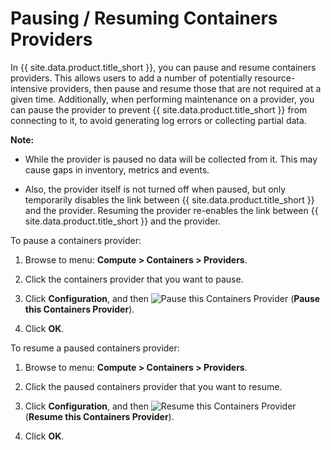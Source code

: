 # Pausing / Resuming Containers Providers

In {{ site.data.product.title_short }}, you can pause and resume containers
providers. This allows users to add a number of potentially
resource-intensive providers, then pause and resume those that are not
required at a given time. Additionally, when performing maintenance on a
provider, you can pause the provider to prevent {{ site.data.product.title_short }}
from connecting to it, to avoid generating log errors or collecting
partial data.

**Note:**

  - While the provider is paused no data will be collected from it. This
    may cause gaps in inventory, metrics and events.

  - Also, the provider itself is not turned off when paused, but only
    temporarily disables the link between {{ site.data.product.title_short }} and the
    provider. Resuming the provider re-enables the link between
    {{ site.data.product.title_short }} and the provider.

To pause a containers provider:

1.  Browse to menu: **Compute > Containers > Providers**.

2.  Click the containers provider that you want to pause.

3.  Click **Configuration**, and
    then ![Pause this Containers
    Provider](../images/pause-containers-provider.png) (**Pause this
    Containers Provider**).

4.  Click **OK**.

To resume a paused containers provider:

1.  Browse to menu: **Compute > Containers > Providers**.

2.  Click the paused containers provider that you want to resume.

3.  Click **Configuration**, and
    then ![Resume this Containers
    Provider](../images/resume-containers-provider.png) (**Resume this
    Containers Provider**).

4.  Click **OK**.
